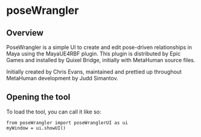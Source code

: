 poseWrangler
============

Overview
---------------
PoseWrangler is a simple UI to create and edit pose-driven relationships in Maya using the MayaUE4RBF plugin. This plugin is distributed by Epic Games and installed by Quixel Bridge, initially with MetaHuman source files.

Initially created by Chris Evans, maintained and prettied up throughout MetaHuman development by Judd Simantov.

Opening the tool
---------------
To load the tool, you can call it like so:
```
from poseWrangler import poseWranglerUI as ui
myWindow = ui.showUI()
```
